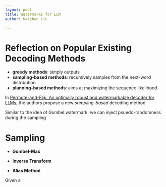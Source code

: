 ```yaml
---
layout: post
title: Watermarks for LLM
author: Kaizhao Liu

---
```









# Reflection on Popular Existing Decoding Methods

- **greedy methods**: simply outputs
- **sampling-based methods**: recursively samples from the next-word distribution
- **planning-based methods**: aims at maximizing the sequence likelihood

In [Permute-and-Flip: An optimally robust and watermarkable decoder for LLMs](https://arxiv.org/abs/2402.05864), the authors propose a new *sampling-based* decoding method

Similar to the idea of Gumbel watermark, we can inject psuedo-randomness during the sampling

# Sampling 

- **Gumbel-Max** 

- **Inverse Transform**

- **Alias Method**

Given a 